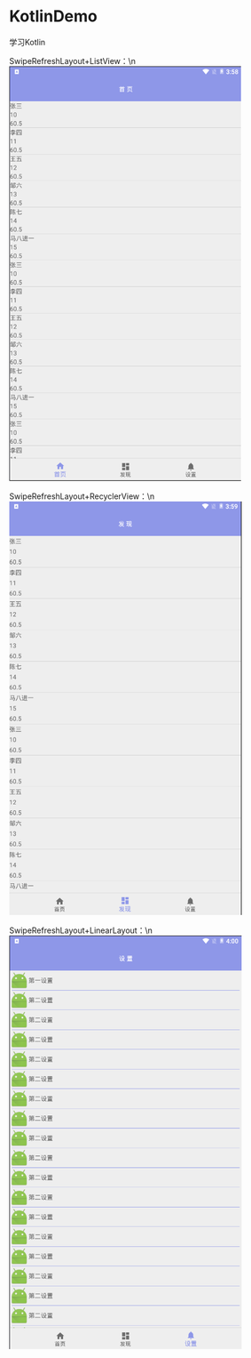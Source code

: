# KotlinDemo
学习Kotlin

SwipeRefreshLayout+ListView：\n
![image](https://github.com/luhaikong/KotlinDemo/blob/master/app/src/main/res/mipmap-xxxhdpi/Home_ListView.png)

SwipeRefreshLayout+RecyclerView：\n
![image](https://github.com/luhaikong/KotlinDemo/blob/master/app/src/main/res/mipmap-xxxhdpi/Find_RecyclerView.png)

SwipeRefreshLayout+LinearLayout：\n
![image](https://github.com/luhaikong/KotlinDemo/blob/master/app/src/main/res/mipmap-xxxhdpi/Setting_LinearLayout.png)
